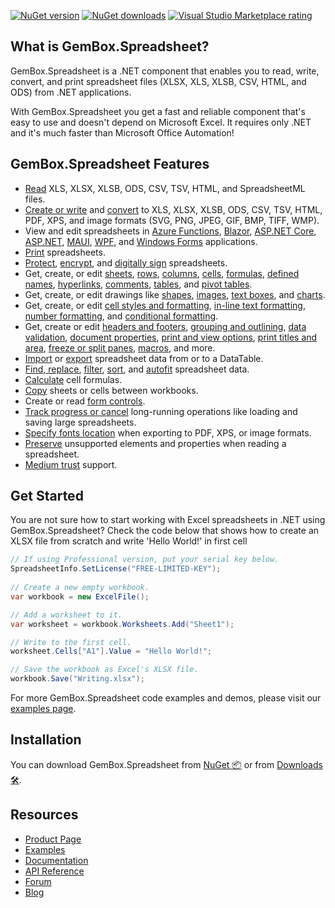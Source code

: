 [![NuGet version](https://img.shields.io/nuget/v/GemBox.Spreadsheet?style=for-the-badge)](https://www.nuget.org/packages/GemBox.Spreadsheet/) [![NuGet downloads](https://img.shields.io/nuget/dt/GemBox.Spreadsheet?style=for-the-badge)](https://www.nuget.org/packages/GemBox.Spreadsheet/) [![Visual Studio Marketplace rating](https://img.shields.io/visual-studio-marketplace/stars/GemBoxSoftware.GemBoxSpreadsheet?style=for-the-badge)](https://marketplace.visualstudio.com/items?itemName=GemBoxSoftware.GemBoxSpreadsheet)

## What is GemBox.Spreadsheet?

GemBox.Spreadsheet is a .NET component that enables you to read, write, convert, and print spreadsheet files (XLSX, XLS, XLSB, CSV, HTML, and ODS) from .NET applications.

With GemBox.Spreadsheet you get a fast and reliable component that's easy to use and doesn't depend on Microsoft Excel. It requires only .NET and it's much faster than Microsoft Office Automation!

## GemBox.Spreadsheet Features

- [Read](https://www.gemboxsoftware.com/spreadsheet/examples/c-sharp-open-read-excel-file/401) XLS, XLSX, XLSB, ODS, CSV, TSV, HTML, and SpreadsheetML files.
- [Create or write](https://www.gemboxsoftware.com/spreadsheet/examples/c-sharp-create-write-excel-file/402) and [convert](https://www.gemboxsoftware.com/spreadsheet/examples/c-sharp-convert-excel-to-pdf/404) to XLS, XLSX, XLSB, ODS, CSV, TSV, HTML, PDF, XPS, and image formats (SVG, PNG, JPEG, GIF, BMP, TIFF, WMP).
- View and edit spreadsheets in [Azure Functions](https://www.gemboxsoftware.com/spreadsheet/examples/create-excel-pdf-on-azure/5901), [Blazor](https://www.gemboxsoftware.com/spreadsheet/examples/blazor-create-excel/5602), [ASP.NET Core](https://www.gemboxsoftware.com/spreadsheet/examples/asp-net-core-create-excel/5601), [ASP.NET](https://www.gemboxsoftware.com/spreadsheet/examples/asp-net-excel-export-gridview/5101), [MAUI](https://www.gemboxsoftware.com/spreadsheet/examples/create-excel-file-maui/5802), [WPF](https://www.gemboxsoftware.com/spreadsheet/examples/excel-wpf/5201), and [Windows Forms](https://www.gemboxsoftware.com/spreadsheet/examples/c-sharp-vb-net-import-export-excel-datagridview/5301) applications.
- [Print](https://www.gemboxsoftware.com/spreadsheet/examples/c-sharp-vb-net-print-excel/451) spreadsheets.
- [Protect](https://www.gemboxsoftware.com/spreadsheet/examples/excel-workbook-protection/705), [encrypt](https://www.gemboxsoftware.com/spreadsheet/examples/excel-encryption/701), and [digitally sign](https://www.gemboxsoftware.com/spreadsheet/examples/excel-xlsx-digital-signature/706) spreadsheets.
- Get, create, or edit [sheets](https://www.gemboxsoftware.com/spreadsheet/examples/excel-sheet-copy-delete/111), [rows](https://www.gemboxsoftware.com/spreadsheet/examples/c-sharp-vb-net-excel-row-column-autofit/108), [columns](https://www.gemboxsoftware.com/spreadsheet/examples/c-sharp-vb-net-excel-row-column-autofit/108), [cells](https://www.gemboxsoftware.com/spreadsheet/examples/c-sharp-excel-range/204), [formulas](https://www.gemboxsoftware.com/spreadsheet/examples/excel-cell-formulas/206), [defined names](https://www.gemboxsoftware.com/spreadsheet/examples/excel-defined-names/214), [hyperlinks](https://www.gemboxsoftware.com/spreadsheet/examples/excel-cell-hyperlinks/207), [comments](https://www.gemboxsoftware.com/spreadsheet/examples/excel-cell-comments/208), [tables](https://www.gemboxsoftware.com/spreadsheet/examples/c-sharp-vb-net-create-excel-tables/119), and [pivot tables](https://www.gemboxsoftware.com/spreadsheet/examples/create-excel-pivot-tables/114).
- Get, create, or edit drawings like [shapes](https://www.gemboxsoftware.com/spreadsheet/examples/excel-shapes/211), [images](https://www.gemboxsoftware.com/spreadsheet/examples/excel-images/209), [text boxes](https://www.gemboxsoftware.com/spreadsheet/examples/excel-textboxes/212), and [charts](https://www.gemboxsoftware.com/spreadsheet/examples/create-excel-charts/301).
- Get, create, or edit [cell styles and formatting](https://www.gemboxsoftware.com/spreadsheet/examples/c-sharp-vb-net-excel-style-formatting/202), [in-line text formatting](https://www.gemboxsoftware.com/spreadsheet/examples/excel-cell-inline-formatting/203), [number formatting](https://www.gemboxsoftware.com/spreadsheet/examples/excel-cell-number-format/205), and [conditional formatting](https://www.gemboxsoftware.com/spreadsheet/examples/c-sharp-vb-net-excel-conditional-formatting/105).
- Get, create or edit [headers and footers](https://www.gemboxsoftware.com/spreadsheet/examples/excel-headers-footers/210), [grouping and outlining](https://www.gemboxsoftware.com/spreadsheet/examples/excel-grouping/101), [data validation](https://www.gemboxsoftware.com/spreadsheet/examples/excel-data-validation/106), [document properties](https://www.gemboxsoftware.com/spreadsheet/examples/excel-properties/107), [print and view options](https://www.gemboxsoftware.com/spreadsheet/examples/excel-print-view-options/103), [print titles and area](https://www.gemboxsoftware.com/spreadsheet/examples/excel-print-title-area/104), [freeze or split panes](https://www.gemboxsoftware.com/spreadsheet/examples/excel-freeze-split-panes/102), [macros](https://www.gemboxsoftware.com/spreadsheet/examples/vba-macros/124), and more.
- [Import](https://www.gemboxsoftware.com/spreadsheet/examples/c-sharp-export-datatable-dataset-to-excel/501) or [export](https://www.gemboxsoftware.com/spreadsheet/examples/c-sharp-export-datatable-dataset-to-excel/501) spreadsheet data from or to a DataTable.
- [Find, replace](https://www.gemboxsoftware.com/spreadsheet/examples/excel-find-replace-text/109), [filter](https://www.gemboxsoftware.com/spreadsheet/examples/excel-autofilter/112), [sort](https://www.gemboxsoftware.com/spreadsheet/examples/sort-data-excel/113), and [autofit](https://www.gemboxsoftware.com/spreadsheet/examples/c-sharp-vb-net-excel-row-column-autofit/108) spreadsheet data.
- [Calculate](https://www.gemboxsoftware.com/spreadsheet/examples/excel-cell-formulas/206) cell formulas.
- [Copy](https://www.gemboxsoftware.com/spreadsheet/examples/excel-sheet-copy-delete/111) sheets or cells between workbooks.
- Create or read [form controls](https://www.gemboxsoftware.com/spreadsheet/examples/c-sharp-vb-net-excel-form-controls/123).
- [Track progress or cancel](https://www.gemboxsoftware.com/spreadsheet/examples/progress-reporting-and-cancellation/121) long-running operations like loading and saving large spreadsheets.
- [Specify fonts location](https://www.gemboxsoftware.com/spreadsheet/examples/private-fonts/115) when exporting to PDF, XPS, or image formats.
- [Preserve](https://www.gemboxsoftware.com/spreadsheet/examples/excel-preservation/801) unsupported elements and properties when reading a spreadsheet.
- [Medium trust](https://www.gemboxsoftware.com/spreadsheet/examples/asp-net-excel-export-gridview/5101) support.

## Get Started

You are not sure how to start working with Excel spreadsheets in .NET using GemBox.Spreadsheet? Check the code below that shows how to create an XLSX file from scratch and write 'Hello World!' in first cell

```csharp
// If using Professional version, put your serial key below.
SpreadsheetInfo.SetLicense("FREE-LIMITED-KEY");
        
// Create a new empty workbook.
var workbook = new ExcelFile();

// Add a worksheet to it.
var worksheet = workbook.Worksheets.Add("Sheet1");

// Write to the first cell.
worksheet.Cells["A1"].Value = "Hello World!";

// Save the workbook as Excel's XLSX file.
workbook.Save("Writing.xlsx");
```

For more GemBox.Spreadsheet code examples and demos, please visit our [examples page](https://www.gemboxsoftware.com/spreadsheet/examples/getting-started/601).

## Installation

You can download GemBox.Spreadsheet from [NuGet 📦](https://www.nuget.org/packages/GemBox.Spreadsheet/) or from [Downloads 🛠️](https://www.gemboxsoftware.com/spreadsheet/downloads/).

## Resources

- [Product Page](https://www.gemboxsoftware.com/spreadsheet)
- [Examples](https://www.gemboxsoftware.com/spreadsheet/examples)
- [Documentation](https://www.gemboxsoftware.com/spreadsheet/docs/introduction.html)
- [API Reference](https://www.gemboxsoftware.com/spreadsheet/docs/GemBox.Spreadsheet.html)
- [Forum](https://forum.gemboxsoftware.com/c/gembox-spreadsheet/5)
- [Blog](https://www.gemboxsoftware.com/gembox-spreadsheet)
